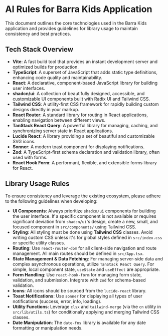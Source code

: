 # AI Rules for Barra Kids Application

This document outlines the core technologies used in the Barra Kids application and provides guidelines for library usage to maintain consistency and best practices.

## Tech Stack Overview

*   **Vite**: A fast build tool that provides an instant development server and optimized builds for production.
*   **TypeScript**: A superset of JavaScript that adds static type definitions, enhancing code quality and maintainability.
*   **React**: A declarative, component-based JavaScript library for building user interfaces.
*   **shadcn/ui**: A collection of beautifully designed, accessible, and customizable UI components built with Radix UI and Tailwind CSS.
*   **Tailwind CSS**: A utility-first CSS framework for rapidly building custom designs directly in your markup.
*   **React Router**: A standard library for routing in React applications, enabling navigation between different views.
*   **TanStack React Query**: A powerful library for managing, caching, and synchronizing server state in React applications.
*   **Lucide React**: A library providing a set of beautiful and customizable SVG icons.
*   **Sonner**: A modern toast component for displaying notifications.
*   **Zod**: A TypeScript-first schema declaration and validation library, often used with forms.
*   **React Hook Form**: A performant, flexible, and extensible forms library for React.

## Library Usage Rules

To ensure consistency and leverage the existing ecosystem, please adhere to the following guidelines when developing:

*   **UI Components**: Always prioritize `shadcn/ui` components for building the user interface. If a specific component is not available or requires significant deviation from `shadcn/ui`'s design, create a new, small, and focused component in `src/components/` using Tailwind CSS.
*   **Styling**: All styling must be done using **Tailwind CSS** classes. Avoid writing custom CSS unless it's for global styles defined in `src/index.css` or specific utility classes.
*   **Routing**: Use `react-router-dom` for all client-side navigation and route management. All main routes should be defined in `src/App.tsx`.
*   **State Management & Data Fetching**: For managing server-side data and complex asynchronous operations, utilize `TanStack React Query`. For simple, local component state, `useState` and `useEffect` are appropriate.
*   **Form Handling**: Use `react-hook-form` for managing form state, validation, and submission. Integrate with `zod` for schema-based validation.
*   **Icons**: All icons should be sourced from the `lucide-react` library.
*   **Toast Notifications**: Use `sonner` for displaying all types of user notifications (success, error, info, loading).
*   **Utility Functions**: Leverage `clsx` and `tailwind-merge` (via the `cn` utility in `src/lib/utils.ts`) for conditionally applying and merging Tailwind CSS classes.
*   **Date Manipulation**: The `date-fns` library is available for any date formatting or manipulation needs.